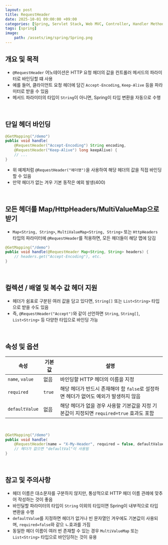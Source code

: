 ```yaml
---
layout: post
title: RequestHeader
date: 2025-10-01 09:00:00 +09:00
categories: [Spring, Servlet Stack, Web MVC, Controller, Handler Method]
tags: [spring]
image:
    path: /assets/img/spring/Spring.png
---
```


## 개요 및 목적

- `@RequestHeader` 어노테이션은 HTTP 요청 헤더의 값을 컨트롤러 메서드의 파라미터로 바인딩할 떄 사용
- 예를 들어, 클라이언트 요청 헤더에 담긴 `Accept-Encoding`, `Keep-Alive` 등을 파라미터로 받을 수 있음
- 메서드 파라미터의 타입이 `String`이 아니면, Spring이 타입 변환을 자동으로 수행

<br>

## 단일 헤더 바인딩


```java
@GetMapping("/demo")
public void handle(
    @RequestHeader("Accept-Encoding") String encoding,
    @RequestHeader("Keep-Alive") long keepAlive) {
    // ...
}
```

- 위 예제처럼 `@RequestHeader("헤더명")`을 사용하여 해당 헤더의 값을 직접 바인딩할 수 있음
- 만약 헤더가 없는 겨우 기본 동작은 예외 발생(400)

<br>

## 모든 헤더를 Map/HttpHeaders/MultiValueMap으로 받기

- `Map<String, String>`, `MultiValueMap<String, String>` 또는 `HttpHeaders` 타입의 파라미터에 `@RequestHeader`를 적용하면, 모든 헤더들이 해당 맵에 담김

```java
@GetMapping("/demo")
public void handle(@RequestHeader Map<String, String> headers) {
    // headers.get("Accept-Encoding"), etc.
}
```

<br>

## 컬렉션 / 배열 및 복수 값 헤더 지원

- 헤더가 쉼표로 구분된 여러 값을 담고 있다면, `String[]` 또는 `List<String>` 타입으로 받을 수도 있음 
- 즉, `@RequestHeader("Accept")`와 같이 선언하면 `String`, `String[]`, `List<String>` 등 다양한 타입으로 바인딩 가능

<br>

## 속성 및 옵션

| 속성 | 기본값 | 설명 |
|-|-|-|
| `name`, `value` | 없음 | 바인딩할 HTTP 헤더의 이름을 지정 |
| `required` | `true` | 해당 헤더가 반드시 존재해야 함 `false`로 설정하면 헤더가 없어도 예외가 발생하지 않음
| `defaultValue` | 없음 | 해당 헤더가 없을 경우 사용할 기본값을 지정 기본값이 지정되면 `required=true` 효과도 포함 |

<br>

```java
@GetMapping("/demo")
public void handle(
    @RequestHeader(name = "X-My-Header", required = false, defaultValue = "defaultVal") String h) {
    // 헤더가 없으면 "defaultVal"이 사용됨
}
```

<br>

## 참고 및 주의사항

- 헤더 이름은 대소문자를 구분하지 않지만, 통상적으로 HTTP 헤더 이름 관례에 맞추어 작성하는 것이 좋음
- 바인딜할 파라미터의 타입이 `String` 이외의 타입이면 Spring이 내부적으로 타입 변환을 수행
- `defaultValue`를 지정하면 헤더가 없거나 빈 문자열인 겨우에도 기본값이 사용되며, `required=false`와 같으 ㄴ효과를 가짐
- 동일한 헤더 이름이 여러 번 존재할 수 있는 경우 `MultiValueMap` 또는 `List<String>` 타입으로 바인딩하는 것이 유용